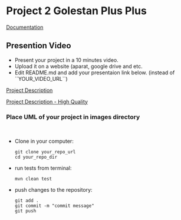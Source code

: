 # Project 2 Golestan Plus Plus
[Documentation](https://docs.google.com/document/d/1AbSuqcpkSKaWmsNJ9iFcGCUE301iEYCPQIGl0i2Upe4/edit?usp=sharing)

## Presention Video
<ul>
    <li> Present your project in a 10 minutes video. </li>
    <li> Upload it on a website (aparat, google drive and etc.</li>
    <li> Edit README.md and add your presentaion link below. (instead of ``YOUR_VIDEO_URL``)</li>
</ul>

[Project Description](https://youtu.be/4CQT2cwLGPc)

[Project Description - High Quality](https://youtu.be/5SQJFkqdN7U)

### Place UML of your project in images directory
<br>

<ul>
<li>
Clone in your computer: 

```
git clone your_repo_url
cd your_repo_dir
```
</li>


<li>
run tests from terminal:

```
mvn clean test
```
</li>

<li>
push changes to the repository:

```
git add . 
git commit -m "commit message"
git push
```
</li>
</ul>
